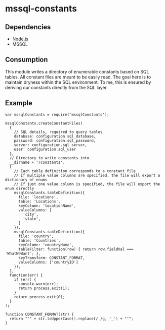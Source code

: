 # mssql-constants

## Dependencies

* [Node.js](https://nodejs.org/en/)
* MSSQL

## Consumption

This module writes a directory of enumerable constants based on SQL tables.
All constant files are meant to be easily read.
The goal here is to maintain dryness within the SQL environment.
To me, this is ensured by deriving our constants directly from the SQL layer.

## Example

```
var mssqlConstants = require('mssqlConstants');

mssqlConstants.createConstantFiles(
  {
    // SQL details, required to query tables
    database: configuration.sql_database,
    password: configuration.sql_password,
    server: configuration.sql_server,
    user: configuration.sql_user
  },
  // Directory to write constants into
  __dirname + '/constants',
  [
    // Each table definition corresponds to a constant file
    // If multiple value columns are specified, the file will export a dictionary of enums
    // If just one value column is specified, the file will export the enum directly
    mssqlConstants.tableDefinition({
      file: 'locations',
      table: 'Locations',
      keyColumn: 'locationName',
      valueColumns: [
        'city',
        'state',
      ]
    }),
    mssqlConstants.tableDefinition({
      file: 'country',
      table: 'Countries',
      keyColumn: 'countryName',
      tableFilter: function(row) { return row.fieldVal === 'WhatWeWant'; },
      keyTransform: CONSTANT_FORMAT,
      valueColumns: ['countryID']
    }),
  ],
  function(err) {
    if (err) {
      console.warn(err);
      return process.exit(1);
    }
    return process.exit(0);
  }
);

function CONSTANT_FORMAT(str) {
  return "'" + str.toUpperCase().replace(/ /g, '_') + "'";
}


```
